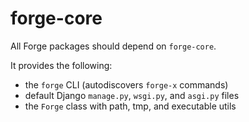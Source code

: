 # forge-core

All Forge packages should depend on `forge-core`.

It provides the following:

- the `forge` CLI (autodiscovers `forge-x` commands)
- default Django `manage.py`, `wsgi.py`, and `asgi.py` files
- the `Forge` class with path, tmp, and executable utils
